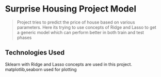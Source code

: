# Surprise Housing Project Model
> Project tries to predict the price of house based on various parameters. Here its trying to use concepts of Ridge and Lasso to get a generic model which can perform better in both train and test phases



## Technologies Used
Sklearn with Ridge and Lasso concepts are used in this project.
matplotlib,seaborn used for plotting

<!-- Optional -->
<!-- ## License -->
<!-- This project is open source and available under the [... License](). -->

<!-- You don't have to include all sections - just the one's relevant to your project -->
